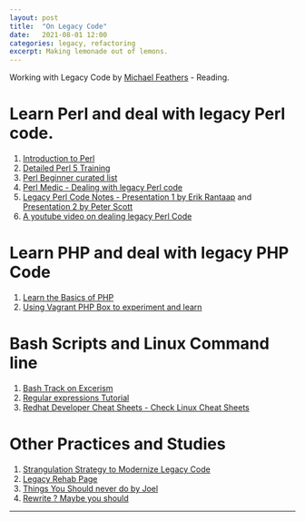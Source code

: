 ```yaml
---
layout: post
title:  "On Legacy Code"
date:   2021-08-01 12:00
categories: legacy, refactoring
excerpt: Making lemonade out of lemons.
---
```


Working with Legacy Code by [Michael Feathers](https://www.amazon.ca/Working-Effectively-Legacy-Michael-Feathers/dp/0131177052) - Reading.

# Learn Perl and deal with legacy Perl code.
1. [Introduction to Perl](https://www.tutorialspoint.com/perl/index.htm)
2. [Detailed Perl 5 Training](https://www.linkedin.com/learning/perl-5-essential-training)
3. [Perl Beginner curated list](https://perl-begin.org/)
4. [Perl Medic - Dealing with legacy Perl code](https://www.oreilly.com/library/view/perl-medic-transforming/0201795264/)
5. [Legacy Perl Code Notes - Presentation 1 by Erik Rantaap](https://www.slideshare.net/erikmsp/working-effectively-with-legacy-perl-code) and [Presentation 2 by Peter Scott](https://www.slideshare.net/oreillymedia/dealing-with-legacy-perl-code-peter-scott)
6. [A youtube video on dealing legacy Perl Code](https://www.youtube.com/watch?v=LrVof7keRBI&list=WL&index=3)

# Learn PHP and deal with legacy PHP Code
1. [Learn the Basics of PHP](https://www.youtube.com/playlist?list=PLOLrQ9Pn6caxGVGMP1D27Y8-AWY4dHqBx)
2. [Using Vagrant PHP Box to experiment and learn](https://www.youtube.com/c/Digitalocean/search?query=Vagrant)

# Bash Scripts and Linux Command line
1. [Bash Track on Excerism](https://exercism.io/my/tracks/bash)
2. [Regular expressions Tutorial](https://www.youtube.com/watch?v=sa-TUpSx1JA)
3. [Redhat Developer Cheat Sheets - Check Linux Cheat Sheets](https://developers.redhat.com/cheatsheets)

# Other Practices and Studies
1. [Strangulation Strategy to Modernize Legacy Code](https://paulhammant.com/2013/07/14/legacy-application-strangulation-case-studies/)
2. [Legacy Rehab Page](https://martinfowler.com/tags/legacy%20rehab.html)
3. [Things You Should never do by Joel](https://www.joelonsoftware.com/2000/04/06/things-you-should-never-do-part-i/)
4. [Rewrite ? Maybe you should](https://signalvnoise.com/posts/3959-rewrite-why-basecamp-3-is-a-brand-new-code)
---
